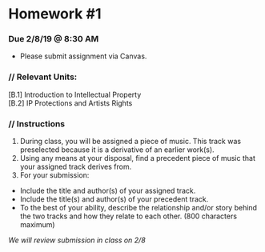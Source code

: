 # Homework #1

### Due 2/8/19 @ 8:30 AM
* Please submit assignment via Canvas.

### // Relevant Units:
[B.1] 	Introduction to Intellectual Property  
[B.2] IP Protections and Artists Rights

### // Instructions
1. During class, you will be assigned a piece of music. This track was preselected because it is a derivative of an earlier work(s).
2. Using any means at your disposal, find a precedent piece of music that your assigned track derives from. 
3. For your submission:

* Include the title and author(s) of your assigned track.
* Include the title(s) and author(s) of your precedent track.
* To the best of your ability, describe the relationship and/or story behind the two tracks and how they relate to each other. (800 characters maximum)

*We will review submission in class on 2/8*